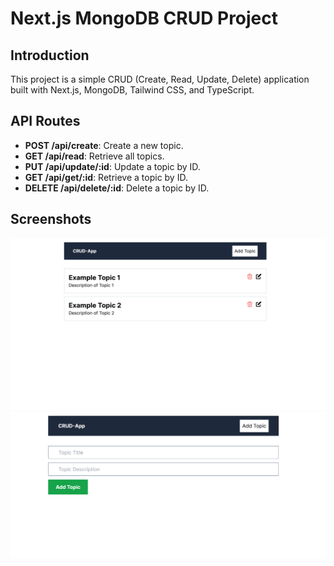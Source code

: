 # Next.js MongoDB CRUD Project

## Introduction

This project is a simple CRUD (Create, Read, Update, Delete) application built with Next.js, MongoDB, Tailwind CSS, and TypeScript.

## API Routes

- **POST /api/create**: Create a new topic.
- **GET /api/read**: Retrieve all topics.
- **PUT /api/update/:id**: Update a topic by ID.
- **GET /api/get/:id**: Retrieve a topic by ID.
- **DELETE /api/delete/:id**: Delete a topic by ID.

## Screenshots

![Screenshot 1](public/screenshot1.png)
![Screenshot 2](public/screenshot2.png)

